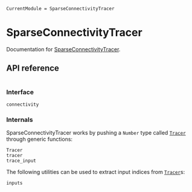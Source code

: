 ```@meta
CurrentModule = SparseConnectivityTracer
```

# SparseConnectivityTracer

Documentation for [SparseConnectivityTracer](https://github.com/adrhill/SparseConnectivityTracer.jl).

## API reference
```@index
```

### Interface
```@docs
connectivity
```

### Internals
SparseConnectivityTracer works by pushing a `Number` type called [`Tracer`](@ref) through generic functions:
```@docs
Tracer
tracer
trace_input
```

The following utilities can be used to extract input indices from [`Tracer`](@ref)s:
```@docs
inputs
```

